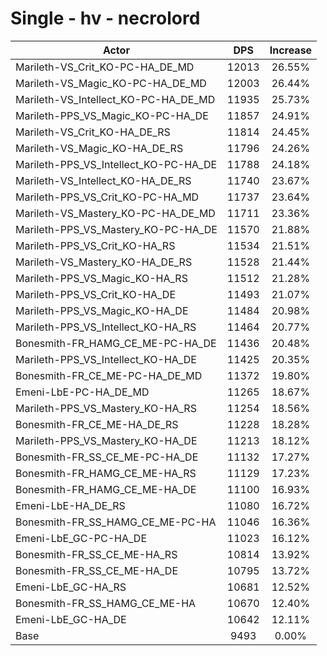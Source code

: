 # Single - hv - necrolord
| Actor | DPS | Increase |
|---|:---:|:---:|
|Marileth-VS_Crit_KO-PC-HA_DE_MD|12013|26.55%|
|Marileth-VS_Magic_KO-PC-HA_DE_MD|12003|26.44%|
|Marileth-VS_Intellect_KO-PC-HA_DE_MD|11935|25.73%|
|Marileth-PPS_VS_Magic_KO-PC-HA_DE|11857|24.91%|
|Marileth-VS_Crit_KO-HA_DE_RS|11814|24.45%|
|Marileth-VS_Magic_KO-HA_DE_RS|11796|24.26%|
|Marileth-PPS_VS_Intellect_KO-PC-HA_DE|11788|24.18%|
|Marileth-VS_Intellect_KO-HA_DE_RS|11740|23.67%|
|Marileth-PPS_VS_Crit_KO-PC-HA_MD|11737|23.64%|
|Marileth-VS_Mastery_KO-PC-HA_DE_MD|11711|23.36%|
|Marileth-PPS_VS_Mastery_KO-PC-HA_DE|11570|21.88%|
|Marileth-PPS_VS_Crit_KO-HA_RS|11534|21.51%|
|Marileth-VS_Mastery_KO-HA_DE_RS|11528|21.44%|
|Marileth-PPS_VS_Magic_KO-HA_RS|11512|21.28%|
|Marileth-PPS_VS_Crit_KO-HA_DE|11493|21.07%|
|Marileth-PPS_VS_Magic_KO-HA_DE|11484|20.98%|
|Marileth-PPS_VS_Intellect_KO-HA_RS|11464|20.77%|
|Bonesmith-FR_HAMG_CE_ME-PC-HA_DE|11436|20.48%|
|Marileth-PPS_VS_Intellect_KO-HA_DE|11425|20.35%|
|Bonesmith-FR_CE_ME-PC-HA_DE_MD|11372|19.80%|
|Emeni-LbE-PC-HA_DE_MD|11265|18.67%|
|Marileth-PPS_VS_Mastery_KO-HA_RS|11254|18.56%|
|Bonesmith-FR_CE_ME-HA_DE_RS|11228|18.28%|
|Marileth-PPS_VS_Mastery_KO-HA_DE|11213|18.12%|
|Bonesmith-FR_SS_CE_ME-PC-HA_DE|11132|17.27%|
|Bonesmith-FR_HAMG_CE_ME-HA_RS|11129|17.23%|
|Bonesmith-FR_HAMG_CE_ME-HA_DE|11100|16.93%|
|Emeni-LbE-HA_DE_RS|11080|16.72%|
|Bonesmith-FR_SS_HAMG_CE_ME-PC-HA|11046|16.36%|
|Emeni-LbE_GC-PC-HA_DE|11023|16.12%|
|Bonesmith-FR_SS_CE_ME-HA_RS|10814|13.92%|
|Bonesmith-FR_SS_CE_ME-HA_DE|10795|13.72%|
|Emeni-LbE_GC-HA_RS|10681|12.52%|
|Bonesmith-FR_SS_HAMG_CE_ME-HA|10670|12.40%|
|Emeni-LbE_GC-HA_DE|10642|12.11%|
|Base|9493|0.00%|
